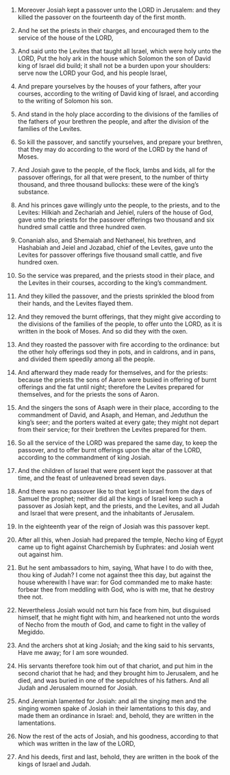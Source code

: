 1. Moreover Josiah kept a passover unto the LORD in Jerusalem: and
they killed the passover on the fourteenth day of the first month.

2. And he set the priests in their charges, and encouraged them to
the service of the house of the LORD,

3. And said unto the Levites
that taught all Israel, which were holy unto the LORD, Put the holy
ark in the house which Solomon the son of David king of Israel did
build; it shall not be a burden upon your shoulders: serve now the
LORD your God, and his people Israel,

4. And prepare yourselves by
the houses of your fathers, after your courses, according to the
writing of David king of Israel, and according to the writing of
Solomon his son.

5. And stand in the holy place according to the divisions of the
families of the fathers of your brethren the people, and after the
division of the families of the Levites.

6. So kill the passover, and sanctify yourselves, and prepare your
brethren, that they may do according to the word of the LORD by the
hand of Moses.

7. And Josiah gave to the people, of the flock, lambs and kids, all
for the passover offerings, for all that were present, to the number
of thirty thousand, and three thousand bullocks: these were of the
king’s substance.

8. And his princes gave willingly unto the people, to the priests,
and to the Levites: Hilkiah and Zechariah and Jehiel, rulers of the
house of God, gave unto the priests for the passover offerings two
thousand and six hundred small cattle and three hundred oxen.

9. Conaniah also, and Shemaiah and Nethaneel, his brethren, and
Hashabiah and Jeiel and Jozabad, chief of the Levites, gave unto the
Levites for passover offerings five thousand small cattle, and five
hundred oxen.

10. So the service was prepared, and the priests stood in their
place, and the Levites in their courses, according to the king’s
commandment.

11. And they killed the passover, and the priests sprinkled the
blood from their hands, and the Levites flayed them.

12. And they removed the burnt offerings, that they might give
according to the divisions of the families of the people, to offer
unto the LORD, as it is written in the book of Moses. And so did they
with the oxen.

13. And they roasted the passover with fire according to the
ordinance: but the other holy offerings sod they in pots, and in
caldrons, and in pans, and divided them speedily among all the people.

14. And afterward they made ready for themselves, and for the
priests: because the priests the sons of Aaron were busied in offering
of burnt offerings and the fat until night; therefore the Levites
prepared for themselves, and for the priests the sons of Aaron.

15. And the singers the sons of Asaph were in their place, according
to the commandment of David, and Asaph, and Heman, and Jeduthun the
king’s seer; and the porters waited at every gate; they might not
depart from their service; for their brethren the Levites prepared for
them.

16. So all the service of the LORD was prepared the same day, to
keep the passover, and to offer burnt offerings upon the altar of the
LORD, according to the commandment of king Josiah.

17. And the children of Israel that were present kept the passover
at that time, and the feast of unleavened bread seven days.

18. And there was no passover like to that kept in Israel from the
days of Samuel the prophet; neither did all the kings of Israel keep
such a passover as Josiah kept, and the priests, and the Levites, and
all Judah and Israel that were present, and the inhabitants of
Jerusalem.

19. In the eighteenth year of the reign of Josiah was this passover
kept.

20. After all this, when Josiah had prepared the temple, Necho king
of Egypt came up to fight against Charchemish by Euphrates: and Josiah
went out against him.

21. But he sent ambassadors to him, saying, What have I to do with
thee, thou king of Judah? I come not against thee this day, but
against the house wherewith I have war: for God commanded me to make
haste: forbear thee from meddling with God, who is with me, that he
destroy thee not.

22. Nevertheless Josiah would not turn his face from him, but
disguised himself, that he might fight with him, and hearkened not
unto the words of Necho from the mouth of God, and came to fight in
the valley of Megiddo.

23. And the archers shot at king Josiah; and the king said to his
servants, Have me away; for I am sore wounded.

24. His servants therefore took him out of that chariot, and put him
in the second chariot that he had; and they brought him to Jerusalem,
and he died, and was buried in one of the sepulchres of his fathers.
And all Judah and Jerusalem mourned for Josiah.

25. And Jeremiah lamented for Josiah: and all the singing men and
the singing women spake of Josiah in their lamentations to this day,
and made them an ordinance in Israel: and, behold, they are written in
the lamentations.

26. Now the rest of the acts of Josiah, and his goodness, according
to that which was written in the law of the LORD,

27. And his deeds,
first and last, behold, they are written in the book of the kings of
Israel and Judah.